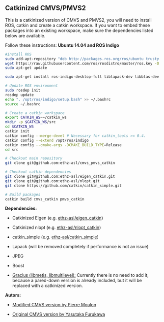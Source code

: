 ## Catkinized CMVS/PMVS2

This is a catkinized version of CMVS and PMVS2, you will need to install ROS, catkin and create a catkin workspace. If you want to embed these packages into an existing workspace, make sure the dependencies listed below are available.

Follow these instructions: **Ubuntu 14.04 and ROS Indigo**

```bash
#Install ROS
sudo add-apt-repository "deb http://packages.ros.org/ros/ubuntu trusty main"
wget https://raw.githubusercontent.com/ros/rosdistro/master/ros.key -O - | sudo apt-key add -
sudo apt-get update

sudo apt-get install ros-indigo-desktop-full liblapack-dev libblas-dev libboost-all-dev python-setuptools git g++ cppcheck default-jre libgtest-dev liblog4cplus-dev cimg-dev python-wstool python-catkin-tools 

# Update ROS environment
sudo rosdep init
rosdep update
echo ". /opt/ros/indigo/setup.bash" >> ~/.bashrc
source ~/.bashrc

# Create a catkin workspace
export CATKIN_WS=~/catkin_ws
mkdir -p $CATKIN_WS/src
cd $CATKIN_WS
catkin init
catkin config --merge-devel # Necessary for catkin_tools >= 0.4.
catkin config --extend /opt/ros/indigo
catkin config --cmake-args -DCMAKE_BUILD_TYPE=Release
cd src

# Checkout main repository
git clone git@github.com:ethz-asl/cmvs_pmvs_catkin

# Checkout catkin dependencies
git clone git@github.com:ethz-asl/eigen_catkin.git
git clone git@github.com:ethz-asl/nlopt.git
git clone https://github.com/catkin/catkin_simple.git

# Build packages
catkin build cmvs_catkin pmvs_catkin
```

**Dependencies:**

* Catkinized Eigen (e.g. [ethz-asl/eigen_catkin](https://github.com/ethz-asl/eigen_catkin))

* Catkinized nlopt (e.g. [ethz-asl/nlopt_catkin](https://github.com/ethz-asl/nlopt))

* catkin_simple (e.g. [ethz-asl/catkin_simple](https://github.com/ethz-asl/catkin_simple))

* Lapack (will be removed completely if performance is not an issue)

* JPEG

* Boost

* [Graclus (libmetis, libmultilevel):](http://www.cs.utexas.edu/users/dml/Software/graclus.html) Currently there is no need to add it, because a pared-down version is already included, but it will be replaced with a catkinized version.






**Autors:**

* [Modified CMVS version by Pierre Moulon](https://github.com/pmoulon/CMVS-PMVS)

* [Original CMVS version by Yasutaka Furukawa](http://www.di.ens.fr/cmvs/)
